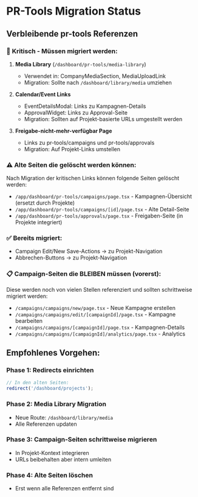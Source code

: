 # PR-Tools Migration Status

## Verbleibende pr-tools Referenzen

### 🔴 **Kritisch - Müssen migriert werden:**

1. **Media Library** (`/dashboard/pr-tools/media-library`)
   - Verwendet in: CompanyMediaSection, MediaUploadLink
   - Migration: Sollte nach `/dashboard/library/media` umziehen

2. **Calendar/Event Links**
   - EventDetailsModal: Links zu Kampagnen-Details
   - ApprovalWidget: Links zu Approval-Seite
   - Migration: Sollten auf Projekt-basierte URLs umgestellt werden

3. **Freigabe-nicht-mehr-verfügbar Page**
   - Links zu pr-tools/campaigns und pr-tools/approvals
   - Migration: Auf Projekt-Links umstellen

### ⚠️ **Alte Seiten die gelöscht werden können:**

Nach Migration der kritischen Links können folgende Seiten gelöscht werden:

- `/app/dashboard/pr-tools/campaigns/page.tsx` - Kampagnen-Übersicht (ersetzt durch Projekte)
- `/app/dashboard/pr-tools/campaigns/[id]/page.tsx` - Alte Detail-Seite
- `/app/dashboard/pr-tools/approvals/page.tsx` - Freigaben-Seite (in Projekte integriert)

### ✅ **Bereits migriert:**

- Campaign Edit/New Save-Actions → zu Projekt-Navigation
- Abbrechen-Buttons → zu Projekt-Navigation

### 📋 **Campaign-Seiten die BLEIBEN müssen (vorerst):**

Diese werden noch von vielen Stellen referenziert und sollten schrittweise migriert werden:

- `/campaigns/campaigns/new/page.tsx` - Neue Kampagne erstellen
- `/campaigns/campaigns/edit/[campaignId]/page.tsx` - Kampagne bearbeiten
- `/campaigns/campaigns/[campaignId]/page.tsx` - Kampagnen-Details
- `/campaigns/campaigns/[campaignId]/analytics/page.tsx` - Analytics

## Empfohlenes Vorgehen:

### Phase 1: Redirects einrichten
```typescript
// In den alten Seiten:
redirect('/dashboard/projects');
```

### Phase 2: Media Library Migration
- Neue Route: `/dashboard/library/media`
- Alle Referenzen updaten

### Phase 3: Campaign-Seiten schrittweise migrieren
- In Projekt-Kontext integrieren
- URLs beibehalten aber intern umleiten

### Phase 4: Alte Seiten löschen
- Erst wenn alle Referenzen entfernt sind